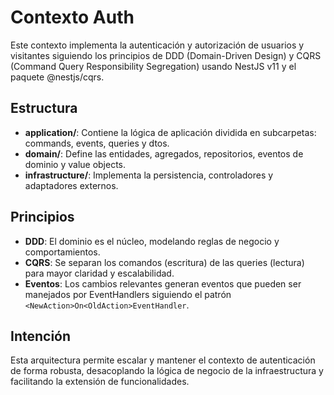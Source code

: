 # Contexto Auth

Este contexto implementa la autenticación y autorización de usuarios y visitantes siguiendo los principios de DDD (Domain-Driven Design) y CQRS (Command Query Responsibility Segregation) usando NestJS v11 y el paquete @nestjs/cqrs.

## Estructura
- **application/**: Contiene la lógica de aplicación dividida en subcarpetas: commands, events, queries y dtos.
- **domain/**: Define las entidades, agregados, repositorios, eventos de dominio y value objects.
- **infrastructure/**: Implementa la persistencia, controladores y adaptadores externos.

## Principios
- **DDD**: El dominio es el núcleo, modelando reglas de negocio y comportamientos.
- **CQRS**: Se separan los comandos (escritura) de las queries (lectura) para mayor claridad y escalabilidad.
- **Eventos**: Los cambios relevantes generan eventos que pueden ser manejados por EventHandlers siguiendo el patrón `<NewAction>On<OldAction>EventHandler`.

## Intención
Esta arquitectura permite escalar y mantener el contexto de autenticación de forma robusta, desacoplando la lógica de negocio de la infraestructura y facilitando la extensión de funcionalidades.
